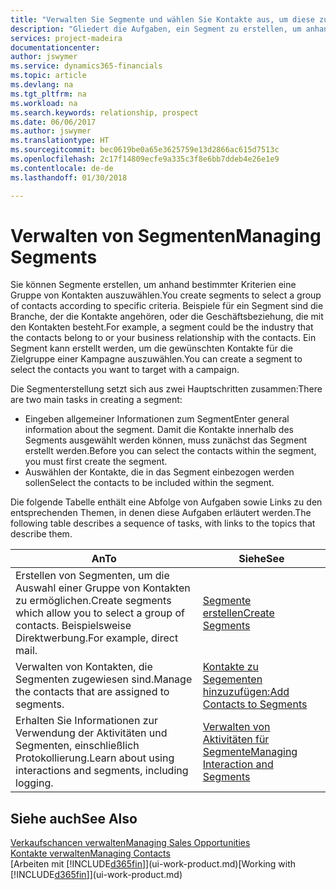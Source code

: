 ```yaml
---
title: "Verwalten Sie Segmente und wählen Sie Kontakte aus, um diese zu berücksichtigen| Microsoft Docs"
description: "Gliedert die Aufgaben, ein Segment zu erstellen, um anhand bestimmter Kriterien eine Gruppe von Kontakten auszuwählen, zum Beispiel Kontakte in einer Branche, die Sie anvisieren möchten."
services: project-madeira
documentationcenter: 
author: jswymer
ms.service: dynamics365-financials
ms.topic: article
ms.devlang: na
ms.tgt_pltfrm: na
ms.workload: na
ms.search.keywords: relationship, prospect
ms.date: 06/06/2017
ms.author: jswymer
ms.translationtype: HT
ms.sourcegitcommit: bec0619be0a65e3625759e13d2866ac615d7513c
ms.openlocfilehash: 2c17f14809ecfe9a335c3f8e6bb7ddeb4e26e1e9
ms.contentlocale: de-de
ms.lasthandoff: 01/30/2018

---
```

# <a name="managing-segments"></a><span data-ttu-id="6e586-103">Verwalten von Segmenten</span><span class="sxs-lookup"><span data-stu-id="6e586-103">Managing Segments</span></span>
<span data-ttu-id="6e586-104">Sie können Segmente erstellen, um anhand bestimmter Kriterien eine Gruppe von Kontakten auszuwählen.</span><span class="sxs-lookup"><span data-stu-id="6e586-104">You create segments to select a group of contacts according to specific criteria.</span></span> <span data-ttu-id="6e586-105">Beispiele für ein Segment sind die Branche, der die Kontakte angehören, oder die Geschäftsbeziehung, die mit den Kontakten besteht.</span><span class="sxs-lookup"><span data-stu-id="6e586-105">For example, a segment could be the industry that the contacts belong to or your business relationship with the contacts.</span></span> <span data-ttu-id="6e586-106">Ein Segment kann erstellt werden, um die gewünschten Kontakte für die Zielgruppe einer Kampagne auszuwählen.</span><span class="sxs-lookup"><span data-stu-id="6e586-106">You can create a segment to select the contacts you want to target with a campaign.</span></span>

<span data-ttu-id="6e586-107">Die Segmenterstellung setzt sich aus zwei Hauptschritten zusammen:</span><span class="sxs-lookup"><span data-stu-id="6e586-107">There are two main tasks in creating a segment:</span></span>

* <span data-ttu-id="6e586-108">Eingeben allgemeiner Informationen zum Segment</span><span class="sxs-lookup"><span data-stu-id="6e586-108">Enter general information about the segment.</span></span> <span data-ttu-id="6e586-109">Damit die Kontakte innerhalb des Segments ausgewählt werden können, muss zunächst das Segment erstellt werden.</span><span class="sxs-lookup"><span data-stu-id="6e586-109">Before you can select the contacts within the segment, you must first create the segment.</span></span>
* <span data-ttu-id="6e586-110">Auswählen der Kontakte, die in das Segment einbezogen werden sollen</span><span class="sxs-lookup"><span data-stu-id="6e586-110">Select the contacts to be included within the segment.</span></span>

<span data-ttu-id="6e586-111">Die folgende Tabelle enthält eine Abfolge von Aufgaben sowie Links zu den entsprechenden Themen, in denen diese Aufgaben erläutert werden.</span><span class="sxs-lookup"><span data-stu-id="6e586-111">The following table describes a sequence of tasks, with links to the topics that describe them.</span></span> 

| <span data-ttu-id="6e586-112">An</span><span class="sxs-lookup"><span data-stu-id="6e586-112">To</span></span> | <span data-ttu-id="6e586-113">Siehe</span><span class="sxs-lookup"><span data-stu-id="6e586-113">See</span></span> |
| --- | --- |
| <span data-ttu-id="6e586-114">Erstellen von Segmenten, um die Auswahl einer Gruppe von Kontakten zu ermöglichen.</span><span class="sxs-lookup"><span data-stu-id="6e586-114">Create segments which allow you to select a group of contacts.</span></span> <span data-ttu-id="6e586-115">Beispielsweise Direktwerbung.</span><span class="sxs-lookup"><span data-stu-id="6e586-115">For example, direct mail.</span></span> |[<span data-ttu-id="6e586-116">Segmente erstellen</span><span class="sxs-lookup"><span data-stu-id="6e586-116">Create Segments</span></span>](marketing-how-create-segment.md) |
| <span data-ttu-id="6e586-117">Verwalten von Kontakten, die Segmenten zugewiesen sind.</span><span class="sxs-lookup"><span data-stu-id="6e586-117">Manage the contacts that are assigned to segments.</span></span> |[<span data-ttu-id="6e586-118">Kontakte zu Segementen hinzuzufügen:</span><span class="sxs-lookup"><span data-stu-id="6e586-118">Add Contacts to Segments</span></span>](marketing-add-contact-segment.md) |
| <span data-ttu-id="6e586-119">Erhalten Sie Informationen zur Verwendung der Aktivitäten und Segmenten, einschließlich Protokollierung.</span><span class="sxs-lookup"><span data-stu-id="6e586-119">Learn about using interactions and segments, including logging.</span></span> |[<span data-ttu-id="6e586-120">Verwalten von Aktivitäten für Segmente</span><span class="sxs-lookup"><span data-stu-id="6e586-120">Managing Interaction and Segments</span></span>](marketing-interaction-segments.md) |

## <a name="see-also"></a><span data-ttu-id="6e586-121">Siehe auch</span><span class="sxs-lookup"><span data-stu-id="6e586-121">See Also</span></span>
[<span data-ttu-id="6e586-122">Verkaufschancen verwalten</span><span class="sxs-lookup"><span data-stu-id="6e586-122">Managing Sales Opportunities</span></span>](marketing-manage-sales-opportunities.md)  
[<span data-ttu-id="6e586-123">Kontakte verwalten</span><span class="sxs-lookup"><span data-stu-id="6e586-123">Managing Contacts</span></span>](marketing-contacts.md)  
<span data-ttu-id="6e586-124">[Arbeiten mit [!INCLUDE[d365fin](includes/d365fin_md.md)]](ui-work-product.md)</span><span class="sxs-lookup"><span data-stu-id="6e586-124">[Working with [!INCLUDE[d365fin](includes/d365fin_md.md)]](ui-work-product.md)</span></span>


